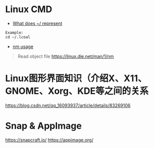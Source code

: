 # Linux CMD

- [What does ~/ represent](https://unix.stackexchange.com/questions/121127/what-is-default-used-for)<br>

```
Example:
cd ~/.lcoal
```
- [nm usage](https://stackoverflow.com/questions/2714287/function-names-extraction-from-static-library)<br>
> Read object file https://linux.die.net/man/1/nm

# Linux图形界面知识（介绍X、X11、GNOME、Xorg、KDE等之间的关系
https://blog.csdn.net/qq_16093937/article/details/83269106

# Snap & AppImage
https://snapcraft.io/
https://appimage.org/
